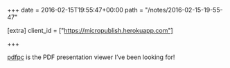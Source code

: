 +++
date = 2016-02-15T19:55:47+00:00
path = "/notes/2016-02-15-19-55-47"

[extra]
client_id = ["https://micropublish.herokuapp.com"]

+++

<p><a href="https://pdfpc.github.io">pdfpc</a> is the PDF presentation viewer I’ve been looking for!</p><a href="https://brid.gy/publish/twitter"></a>